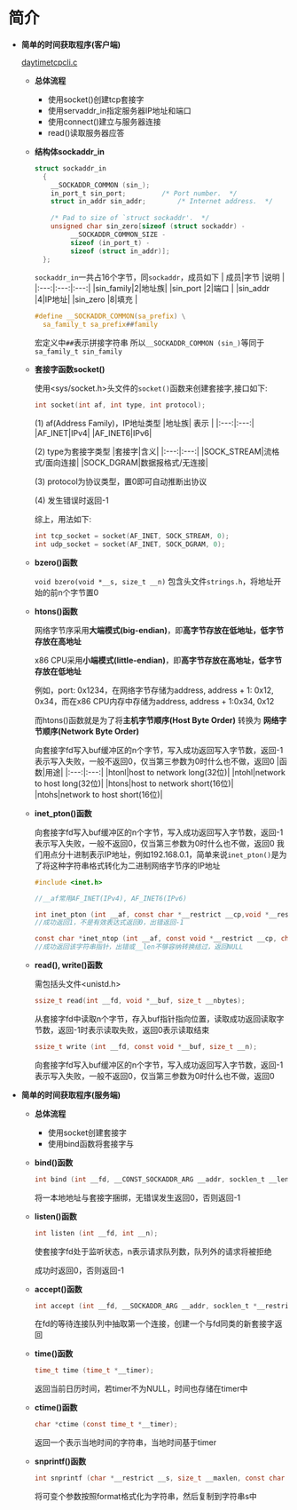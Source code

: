 # 简介

- **简单的时间获取程序(客户端)**
        
    [daytimetcpcli.c](../intro/daytimetcpcli.c)

    - **总体流程**
        
        - 使用socket()创建tcp套接字
        - 使用servaddr_in指定服务器IP地址和端口
        - 使用connect()建立与服务器连接
        - read()读取服务器应答
        
    - **结构体sockaddr_in**

        ```c
        struct sockaddr_in
          {
            __SOCKADDR_COMMON (sin_);
            in_port_t sin_port;			/* Port number.  */
            struct in_addr sin_addr;		/* Internet address.  */
            
            /* Pad to size of `struct sockaddr'.  */
            unsigned char sin_zero[sizeof (struct sockaddr) -
                 __SOCKADDR_COMMON_SIZE -
                 sizeof (in_port_t) -
                 sizeof (struct in_addr)];
          };
        ```
        `sockaddr_in`一共占16个字节，同`sockaddr`，成员如下
        | 成员|字节 |说明 |
        |:---:|:---:|:---:|
        |sin_family|2|地址族|
        |sin_port  |2|端口  |
        |sin_addr  |4|IP地址|
        |sin_zero  |8|填充  |

        ```c
        #define	__SOCKADDR_COMMON(sa_prefix) \
          sa_family_t sa_prefix##family
        ```
        
        宏定义中`##`表示拼接字符串
        所以`__SOCKADDR_COMMON (sin_)`等同于`sa_family_t sin_family`

    - **套接字函数socket()**
    
        使用<sys/socket.h>头文件的`socket()`函数来创建套接字,接口如下:
        ```c
        int socket(int af, int type, int protocol);
        ```
        (1) af(Address Family)，IP地址类型
        |地址族| 表示 |
        |:---:|:---:|
        |AF_INET|IPv4|
        |AF_INET6|IPv6|

        (2) type为套接字类型
        |套接字|含义|
        |:---:|:---:|
        |SOCK_STREAM|流格式/面向连接|
        |SOCK_DGRAM|数据报格式/无连接|

        (3) protocol为协议类型，置0即可自动推断出协议

        (4) 发生错误时返回-1

        综上，用法如下:
        ```c
        int tcp_socket = socket(AF_INET, SOCK_STREAM, 0);
        int udp_socket = socket(AF_INET, SOCK_DGRAM, 0);
        ```
    - **bzero()函数**

        `void bzero(void *__s, size_t __n)`
        包含头文件`strings.h`，将地址开始的前n个字节置0

    - **htons()函数**

        网络字节序采用**大端模式(big-endian)**，即**高字节存放在低地址，低字节存放在高地址**

        x86 CPU采用**小端模式(little-endian)**，即**高字节存放在高地址，低字节存放在低地址**

        例如，port: 0x1234，在网络字节存储为address, address + 1: 0x12, 0x34，而在x86 CPU内存中存储为address, address + 1:0x34, 0x12

        而htons()函数就是为了将**主机字节顺序(Host Byte Order)** 转换为 **网络字节顺序(Network Byte Order)**

        向套接字fd写入buf缓冲区的n个字节，写入成功返回写入字节数，返回-1表示写入失败，一般不返回0，仅当第三参数为0时什么也不做，返回0
        |函数|用途|
        |:---:|:---:|
        |htonl|host to network long(32位)|
        |ntohl|network to host long(32位)| 
        |htons|host to network short(16位)|
        |ntohs|network to host short(16位)|

    - **inet_pton()函数**
        
        向套接字fd写入buf缓冲区的n个字节，写入成功返回写入字节数，返回-1表示写入失败，一般不返回0，仅当第三参数为0时什么也不做，返回0
        我们用点分十进制表示IP地址，例如192.168.0.1，简单来说`inet_pton()`是为了将这种字符串格式转化为二进制网络字节序的IP地址
        ```c
        #include <inet.h>
        
        //__af常用AF_INET(IPv4), AF_INET6(IPv6)

        int inet_pton (int __af, const char *__restrict __cp,void *__restrict __buf);
        //成功返回1，不是有效表达式返回0，出错返回-1

        const char *inet_ntop (int __af, const void *__restrict __cp, char *__restrict __buf, socklen_t __len)
        //成功返回该字符串指针，出错或__len不够容纳转换结过，返回NULL
        ```

    - **read(), write()函数**
        
        需包括头文件<unistd.h>

        ```c
        ssize_t read(int __fd, void *__buf, size_t __nbytes);
        ```
        从套接字fd中读取n个字节，存入buf指针指向位置，读取成功返回读取字节数，返回-1时表示读取失败，返回0表示读取结束

        ```c
        ssize_t write (int __fd, const void *__buf, size_t __n);
        ```
        向套接字fd写入buf缓冲区的n个字节，写入成功返回写入字节数，返回-1表示写入失败，一般不返回0，仅当第三参数为0时什么也不做，返回0
    
    
- **简单的时间获取程序(服务端)**

    - **总体流程**
        
        - 使用socket创建套接字
        - 使用bind函数将套接字与
    - **bind()函数**

        ```c
        int bind (int __fd, __CONST_SOCKADDR_ARG __addr, socklen_t __len);
        ```
        将一本地地址与套接字捆绑，无错误发生返回0，否则返回-1

    - **listen()函数**
        
        ```c
        int listen (int __fd, int __n);
        ```
        使套接字fd处于监听状态，n表示请求队列数，队列外的请求将被拒绝

        成功时返回0，否则返回-1

    - **accept()函数**

        ```c
        int accept (int __fd, __SOCKADDR_ARG __addr, socklen_t *__restrict __addr_len);
        ```
        
        在fd的等待连接队列中抽取第一个连接，创建一个与fd同类的新套接字返回

    - **time()函数**
        
        ```c
        time_t time (time_t *__timer);
        ```
        返回当前日历时间，若timer不为NULL，时间也存储在timer中

    - **ctime()函数**
        
        ```c
        char *ctime (const time_t *__timer);
        ```
        返回一个表示当地时间的字符串，当地时间基于timer

    - **snprintf()函数**
        
        ```c
        int snprintf (char *__restrict __s, size_t __maxlen, const char *__restrict __format, ...)
        ```
        将可变个参数按照format格式化为字符串，然后复制到字符串s中

